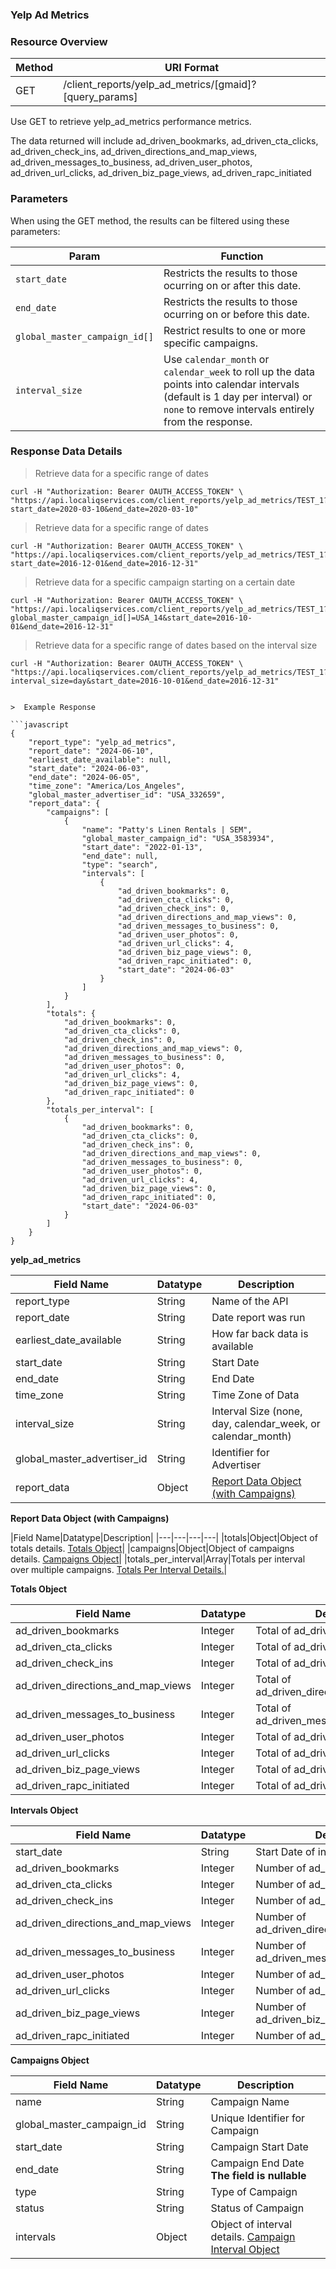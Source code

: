 ### **Yelp Ad Metrics**
<a name="yelp_ad_metrics"></a>

### Resource Overview

| Method | URI Format |
|---|---|
| GET | /client_reports/yelp_ad_metrics/[gmaid]?[query_params] |

Use GET to retrieve yelp_ad_metrics performance metrics. 

The data returned will include ad_driven_bookmarks, ad_driven_cta_clicks, ad_driven_check_ins, ad_driven_directions_and_map_views, ad_driven_messages_to_business, ad_driven_user_photos, ad_driven_url_clicks, ad_driven_biz_page_views, ad_driven_rapc_initiated


### Parameters

When using the GET method, the results can be filtered using these parameters:

| Param | Function|
|---|---|
|`start_date`|Restricts the results to those ocurring on or after this date.|
|`end_date`|Restricts the results to those ocurring on or before this date.|
|`global_master_campaign_id[]`|Restrict results to one or more specific campaigns.|
|`interval_size`| Use `calendar_month` or `calendar_week` to roll up the data points into calendar intervals (default is 1 day per interval) or `none` to remove intervals entirely from the response.|

### Response Data Details

> Retrieve data for a specific range of dates

```
curl -H "Authorization: Bearer OAUTH_ACCESS_TOKEN" \
"https://api.localiqservices.com/client_reports/yelp_ad_metrics/TEST_1?start_date=2020-03-10&end_date=2020-03-10"
```

> Retrieve data for a specific range of dates
```
curl -H "Authorization: Bearer OAUTH_ACCESS_TOKEN" \
"https://api.localiqservices.com/client_reports/yelp_ad_metrics/TEST_1?start_date=2016-12-01&end_date=2016-12-31"
```
> Retrieve data for a specific campaign starting on a certain date
```
curl -H "Authorization: Bearer OAUTH_ACCESS_TOKEN" \
"https://api.localiqservices.com/client_reports/yelp_ad_metrics/TEST_1?global_master_campaign_id[]=USA_14&start_date=2016-10-01&end_date=2016-12-31"
```

> Retrieve data for a specific range of dates based on the interval size
```
curl -H "Authorization: Bearer OAUTH_ACCESS_TOKEN" \
"https://api.localiqservices.com/client_reports/yelp_ad_metrics/TEST_1?interval_size=day&start_date=2016-10-01&end_date=2016-12-31"
```

```

>  Example Response

```javascript
{
    "report_type": "yelp_ad_metrics",
    "report_date": "2024-06-10",
    "earliest_date_available": null,
    "start_date": "2024-06-03",
    "end_date": "2024-06-05",
    "time_zone": "America/Los_Angeles",
    "global_master_advertiser_id": "USA_332659",
    "report_data": {
        "campaigns": [
            {
                "name": "Patty's Linen Rentals | SEM",
                "global_master_campaign_id": "USA_3583934",
                "start_date": "2022-01-13",
                "end_date": null,
                "type": "search",
                "intervals": [
                    {
                        "ad_driven_bookmarks": 0,
                        "ad_driven_cta_clicks": 0,
                        "ad_driven_check_ins": 0,
                        "ad_driven_directions_and_map_views": 0,
                        "ad_driven_messages_to_business": 0,
                        "ad_driven_user_photos": 0,
                        "ad_driven_url_clicks": 4,
                        "ad_driven_biz_page_views": 0,
                        "ad_driven_rapc_initiated": 0,
                        "start_date": "2024-06-03"
                    }
                ]
            }
        ],
        "totals": {
            "ad_driven_bookmarks": 0,
            "ad_driven_cta_clicks": 0,
            "ad_driven_check_ins": 0,
            "ad_driven_directions_and_map_views": 0,
            "ad_driven_messages_to_business": 0,
            "ad_driven_user_photos": 0,
            "ad_driven_url_clicks": 4,
            "ad_driven_biz_page_views": 0,
            "ad_driven_rapc_initiated": 0
        },
        "totals_per_interval": [
            {
                "ad_driven_bookmarks": 0,
                "ad_driven_cta_clicks": 0,
                "ad_driven_check_ins": 0,
                "ad_driven_directions_and_map_views": 0,
                "ad_driven_messages_to_business": 0,
                "ad_driven_user_photos": 0,
                "ad_driven_url_clicks": 4,
                "ad_driven_biz_page_views": 0,
                "ad_driven_rapc_initiated": 0,
                "start_date": "2024-06-03"
            }
        ]
    }
}
```


**yelp_ad_metrics**

|Field Name|Datatype|Description|
|---|---|---|
|report_type|String|Name of the API|
|report_date|String|Date report was run|
|earliest_date_available|String|How far back data is available|
|start_date|String|Start Date|
|end_date|String|End Date|
|time_zone|String|Time Zone of Data|
|interval_size|String|Interval Size (none, day, calendar_week, or calendar_month)|
|global_master_advertiser_id|String|Identifier for Advertiser|
|report_data|Object|[Report Data Object (with Campaigns)](#yamcampaignsreportdata)|

<a name="yamcampaignsreportdata"></a>
**Report Data Object (with Campaigns)**

|Field Name|Datatype|Description|
|---|---|---|---|
|totals|Object|Object of totals details. [Totals Object](#yamtotals)|
|campaigns|Object|Object of campaigns details. [Campaigns Object](#yamcampaigns)|
|totals_per_interval|Array|Totals per interval over multiple campaigns. [Totals Per Interval Details.](#yamtotalsperinterval)|

<a name="yamtotals"></a>
**Totals Object**

|Field Name|Datatype|Description|
|---|---|---|
|ad_driven_bookmarks|Integer|Total of ad_driven_bookmarks|
|ad_driven_cta_clicks|Integer|Total of ad_driven_cta_clicks|
|ad_driven_check_ins|Integer|Total of ad_driven_check_ins|
|ad_driven_directions_and_map_views|Integer|Total of ad_driven_directions_and_map_views|
|ad_driven_messages_to_business|Integer|Total of ad_driven_messages_to_business|
|ad_driven_user_photos|Integer|Total of ad_driven_user_photos|
|ad_driven_url_clicks|Integer|Total of ad_driven_url_clicks|
|ad_driven_biz_page_views|Integer|Total of ad_driven_biz_page_views|
|ad_driven_rapc_initiated|Integer|Total of ad_driven_rapc_initiated|

<a name="yamintervals"></a>
**Intervals Object**

|Field Name|Datatype|Description|
|---|---|---|
|start_date|String|Start Date of interval|
|ad_driven_bookmarks|Integer|Number of ad_driven_bookmarks|
|ad_driven_cta_clicks|Integer|Number of ad_driven_cta_clicks|
|ad_driven_check_ins|Integer|Number of ad_driven_check_ins|
|ad_driven_directions_and_map_views|Integer|Number of ad_driven_directions_and_map_views|
|ad_driven_messages_to_business|Integer|Number of ad_driven_messages_to_business|
|ad_driven_user_photos|Integer|Number of ad_driven_user_photos|
|ad_driven_url_clicks|Integer|Number of ad_driven_url_clicks|
|ad_driven_biz_page_views|Integer|Number of ad_driven_biz_page_views|
|ad_driven_rapc_initiated|Integer|Number of ad_driven_rapc_initiated|

<a name="yamcampaigns"></a>
**Campaigns Object**

|Field Name|Datatype|Description|
|---|---|---|
|name|String|Campaign Name|
|global_master_campaign_id|String|Unique Identifier for Campaign|
|start_date|String|Campaign Start Date|
|end_date|String|Campaign End Date<br>**The field is nullable**|
|type|String|Type of Campaign|
|status|String|Status of Campaign|
|intervals|Object|Object of interval details. [Campaign Interval Object](#yamintervals)|